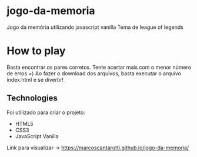 # jogo-da-memoria
Jogo da memória utilizando javascript vanilla
Tema de league of legends

# How to play
Basta encontrar os pares corretos. Tente acertar mais com o menor número de erros =)
Ao fazer o download dos arquivos, basta executar o arquivo index.html e se divertir!

## Technologies
Foi utilizado para criar o projeto:
- HTML5
- CSS3
- JavaScript Vanilla

Link para visualizar -> https://marcoscantarutti.github.io/jogo-da-memoria/
